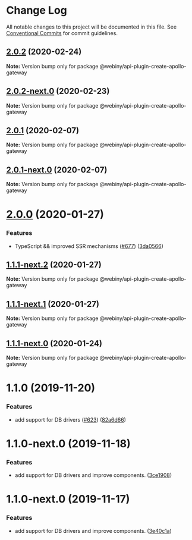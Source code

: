 # Change Log

All notable changes to this project will be documented in this file.
See [Conventional Commits](https://conventionalcommits.org) for commit guidelines.

## [2.0.2](https://github.com/webiny/webiny-js/compare/@webiny/api-plugin-create-apollo-gateway@2.0.2-next.0...@webiny/api-plugin-create-apollo-gateway@2.0.2) (2020-02-24)

**Note:** Version bump only for package @webiny/api-plugin-create-apollo-gateway





## [2.0.2-next.0](https://github.com/webiny/webiny-js/compare/@webiny/api-plugin-create-apollo-gateway@2.0.1...@webiny/api-plugin-create-apollo-gateway@2.0.2-next.0) (2020-02-23)

**Note:** Version bump only for package @webiny/api-plugin-create-apollo-gateway





## [2.0.1](https://github.com/webiny/webiny-js/compare/@webiny/api-plugin-create-apollo-gateway@2.0.1-next.0...@webiny/api-plugin-create-apollo-gateway@2.0.1) (2020-02-07)

**Note:** Version bump only for package @webiny/api-plugin-create-apollo-gateway





## [2.0.1-next.0](https://github.com/webiny/webiny-js/compare/@webiny/api-plugin-create-apollo-gateway@2.0.0...@webiny/api-plugin-create-apollo-gateway@2.0.1-next.0) (2020-02-07)

**Note:** Version bump only for package @webiny/api-plugin-create-apollo-gateway





# [2.0.0](https://github.com/webiny/webiny-js/compare/@webiny/api-plugin-create-apollo-gateway@1.1.0...@webiny/api-plugin-create-apollo-gateway@2.0.0) (2020-01-27)


### Features

* TypeScript && improved SSR mechanisms ([#677](https://github.com/webiny/webiny-js/issues/677)) ([3da0566](https://github.com/webiny/webiny-js/commit/3da0566f29e1d46df0e7c357be0b42bdaa4c7d2b))





## [1.1.1-next.2](https://github.com/webiny/webiny-js/compare/@webiny/api-plugin-create-apollo-gateway@1.1.1-next.1...@webiny/api-plugin-create-apollo-gateway@1.1.1-next.2) (2020-01-27)

**Note:** Version bump only for package @webiny/api-plugin-create-apollo-gateway





## [1.1.1-next.1](https://github.com/webiny/webiny-js/compare/@webiny/api-plugin-create-apollo-gateway@1.1.1-next.0...@webiny/api-plugin-create-apollo-gateway@1.1.1-next.1) (2020-01-27)

**Note:** Version bump only for package @webiny/api-plugin-create-apollo-gateway





## [1.1.1-next.0](https://github.com/webiny/webiny-js/compare/@webiny/api-plugin-create-apollo-gateway@1.1.0...@webiny/api-plugin-create-apollo-gateway@1.1.1-next.0) (2020-01-24)

**Note:** Version bump only for package @webiny/api-plugin-create-apollo-gateway





# 1.1.0 (2019-11-20)


### Features

* add support for DB drivers ([#623](https://github.com/webiny/webiny-js/issues/623)) ([82a6d66](https://github.com/webiny/webiny-js/commit/82a6d66d5ad96e4da13c035d2524c03bd50a7dff))





# 1.1.0-next.0 (2019-11-18)


### Features

* add support for DB drivers and improve components. ([3ce1908](https://github.com/webiny/webiny-js/commit/3ce1908))





# 1.1.0-next.0 (2019-11-17)


### Features

* add support for DB drivers and improve components. ([3e40c1a](https://github.com/webiny/webiny-js/commit/3e40c1a))
